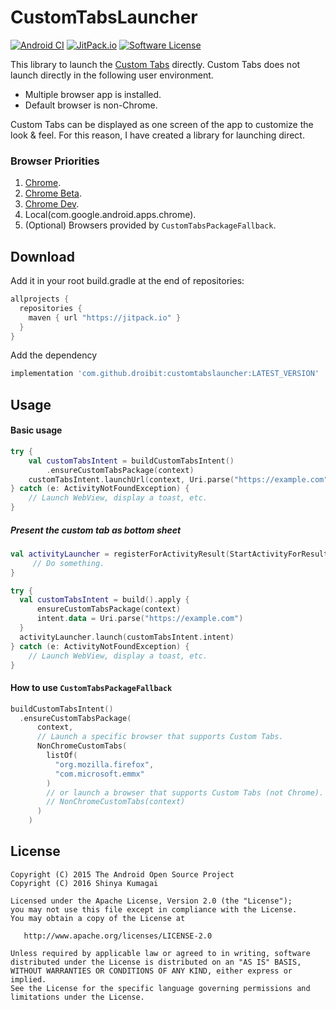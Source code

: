 # CustomTabsLauncher
[![Android CI](https://github.com/droibit/CustomTabsLauncher/workflows/Android%20CI/badge.svg)](https://github.com/droibit/CustomTabsLauncher/actions?query=workflow%3A%22Android+CI%22) [![JitPack.io](https://jitpack.io/v/droibit/customtabslauncher.svg)](https://jitpack.io/#droibit/customtabslauncher) [![Software License](https://img.shields.io/badge/license-Apache%202.0-brightgreen.svg)](https://github.com/droibit/prefbinding/blob/develop/LICENSE)

This library to launch the [Custom Tabs](https://developer.chrome.com/docs/android/custom-tabs/) directly.
Custom Tabs does not launch directly in the following user environment.
* Multiple browser app is installed.
* Default browser is non-Chrome.

Custom Tabs can be displayed as one screen of the app to customize the look & feel. For this reason, I have created a library for launching direct.

### Browser Priorities

1. [Chrome](https://play.google.com/store/apps/details?id=com.android.chrome).
2. [Chrome Beta](https://play.google.com/store/apps/details?id=com.chrome.beta).
3. [Chrome Dev](https://play.google.com/store/apps/details?id=com.chrome.dev).
4. Local(com.google.android.apps.chrome).
5. (Optional) Browsers provided by `CustomTabsPackageFallback`.

## Download

Add it in your root build.gradle at the end of repositories:

```groovy
allprojects {
  repositories {
    maven { url "https://jitpack.io" }
  }
}
```

Add the dependency

```groovy
implementation 'com.github.droibit:customtabslauncher:LATEST_VERSION'
```

## Usage

#### Basic usage

```kotlin
try {
    val customTabsIntent = buildCustomTabsIntent()
        .ensureCustomTabsPackage(context)
    customTabsIntent.launchUrl(context, Uri.parse("https://example.com"))
} catch (e: ActivityNotFoundException) {
    // Launch WebView, display a toast, etc.     
}
```

##### Present the custom tab as bottom sheet

```kotlin
val activityLauncher = registerForActivityResult(StartActivityForResult()) {
     // Do something.
}

try {
  val customTabsIntent = build().apply {
      ensureCustomTabsPackage(context)
      intent.data = Uri.parse("https://example.com")
  }
  activityLauncher.launch(customTabsIntent.intent)
} catch (e: ActivityNotFoundException) {
    // Launch WebView, display a toast, etc.     
}
```

#### How to use `CustomTabsPackageFallback`

```kotlin
buildCustomTabsIntent()
  .ensureCustomTabsPackage(
      context,
      // Launch a specific browser that supports Custom Tabs.
      NonChromeCustomTabs(
        listOf(
          "org.mozilla.firefox",
          "com.microsoft.emmx"
        )
        // or launch a browser that supports Custom Tabs (not Chrome).
        // NonChromeCustomTabs(context)
      )
    )
```

## License

    Copyright (C) 2015 The Android Open Source Project
    Copyright (C) 2016 Shinya Kumagai

    Licensed under the Apache License, Version 2.0 (the "License");
    you may not use this file except in compliance with the License.
    You may obtain a copy of the License at

       http://www.apache.org/licenses/LICENSE-2.0

    Unless required by applicable law or agreed to in writing, software
    distributed under the License is distributed on an "AS IS" BASIS,
    WITHOUT WARRANTIES OR CONDITIONS OF ANY KIND, either express or implied.
    See the License for the specific language governing permissions and
    limitations under the License.
